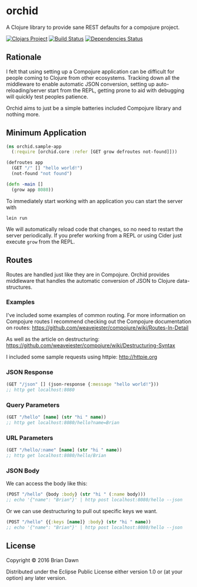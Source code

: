 # orchid

A Clojure library to provide sane REST defaults for a compojure project.

[![Clojars Project](http://clojars.org/orchid/latest-version.svg)](https://clojars.org/orchid)
[![Build Status](https://travis-ci.org/brian-dawn/orchid.svg?branch=master)](https://travis-ci.org/brian-dawn/orchid)
[![Dependencies Status](https://jarkeeper.com/brian-dawn/orchid/status.svg)](https://jarkeeper.com/brian-dawn/orchid)

## Rationale

I felt that using setting up a Compojure application can be difficult for people
coming to Clojure from other ecosystems. Tracking down all the middleware to
enable automatic JSON conversion, setting up auto-reloading/server start from the REPL,
getting prone to aid with debugging will quickly test peoples patience.

Orchid aims to just be a simple batteries included Compojure library and nothing more.

## Minimum Application

```clojure
(ns orchid.sample-app
  (:require [orchid.core :refer [GET grow defroutes not-found]]))

(defroutes app
  (GET "/" [] "hello world!")
  (not-found "not found")

(defn -main []
  (grow app 8080))
```

To immediately start working with an application you can start the server with

`lein run`

We will automatically reload code that changes, so no need to restart the server periodically.
If you prefer working from a REPL or using Cider just execute `grow` from the REPL.

## Routes

Routes are handled just like they are in Compojure. Orchid provides middleware
that handles the automatic conversion of JSON to Clojure data-structures.

### Examples

I've included some examples of common routing. For more information on Compojure routes I recommend
checking out the Compojure documentation on routes: https://github.com/weavejester/compojure/wiki/Routes-In-Detail

As well as the article on destructuring: https://github.com/weavejester/compojure/wiki/Destructuring-Syntax

I included some sample requests using httpie: http://httpie.org

### JSON Response

```clojure
(GET "/json" [] (json-response {:message "hello world!"}))
;; http get localhost:8080
```

### Query Parameters

```clojure
(GET "/hello" [name] (str "hi " name))
;; http get localhost:8080/hello?name=Brian
```

### URL Parameters

```clojure
(GET "/hello/:name" [name] (str "hi " name))
;; http get localhost:8080/hello/Brian
```

### JSON Body

We can access the body like this:
```clojure
(POST "/hello" {body :body} (str "hi " (:name body)))
;; echo '{"name": "Brian"}' | http post localhost:8080/hello --json
```

Or we can use destructuring to pull out specific keys we want.
```clojure
(POST "/hello" {{:keys [name]} :body} (str "hi " name))
;; echo '{"name": "Brian"}' | http post localhost:8080/hello --json
```

## License

Copyright © 2016 Brian Dawn

Distributed under the Eclipse Public License either version 1.0 or (at
your option) any later version.
